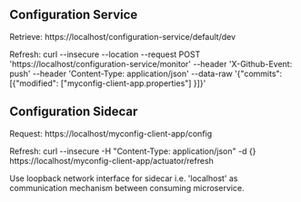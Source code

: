 ## Configuration Service

Retrieve: https://localhost/configuration-service/default/dev

Refresh: curl --insecure --location --request POST 'https://localhost/configuration-service/monitor' --header 'X-Github-Event: push' --header 'Content-Type: application/json' --data-raw '{"commits": [{"modified": ["myconfig-client-app.properties"] }]}'

## Configuration Sidecar

Request: https://localhost/myconfig-client-app/config

Refresh: curl --insecure -H "Content-Type: application/json" -d {} https://localhost/myconfig-client-app/actuator/refresh

Use loopback network interface for sidecar i.e. 'localhost' as communication mechanism between consuming microservice.
